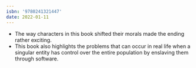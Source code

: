 ```yaml
---
isbn: '9780241321447'
date: 2022-01-11
---
```


- The way characters in this book shifted their morals made the ending rather exciting.
- This book also highlights the problems that can occur in real life when a singular entity has control over the entire population by enslaving them through software.
